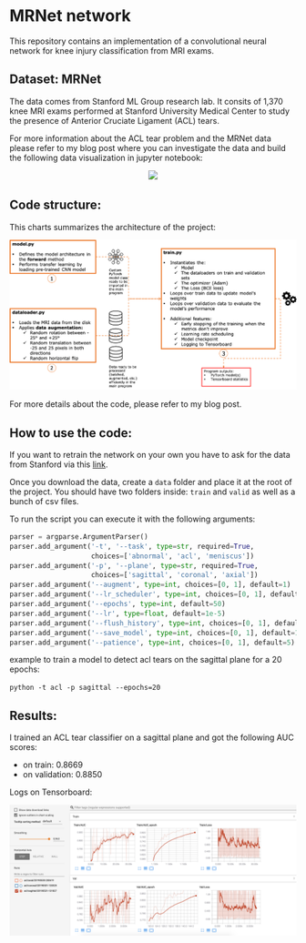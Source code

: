 # MRNet network

This repository contains an implementation of a convolutional neural network for knee injury classification from MRI exams.

## Dataset: MRNet 

The data comes from Stanford ML Group research lab. It consits of 1,370 knee MRI exams performed at Stanford University Medical Center to study the presence of Anterior Cruciate Ligament (ACL) tears.

For more information about the ACL tear problem and the MRNet data please refer to my blog post where you can investigate the data and build the following data visualization in jupyter notebook:


<p align="center">
    <img src="./images/mri.gif">
</p>

## Code structure:

This charts summarizes the architecture of the project:

<img src="./images/pipeline.png">

For more details about the code, please refer to my blog post.

## How to use the code:

If you want to retrain the network on your own you have to ask for the data from Stanford via this <a href="https://stanfordmlgroup.github.io/competitions/mrnet/">link</a>.

Once you download the data, create a `data` folder and place it at the root of the project. You should have two folders inside: `train` and `valid` as well as a bunch of csv files.

To run the script you can execute it with the following arguments:

```python
parser = argparse.ArgumentParser()
parser.add_argument('-t', '--task', type=str, required=True,
                    choices=['abnormal', 'acl', 'meniscus'])
parser.add_argument('-p', '--plane', type=str, required=True,
                    choices=['sagittal', 'coronal', 'axial'])
parser.add_argument('--augment', type=int, choices=[0, 1], default=1)
parser.add_argument('--lr_scheduler', type=int, choices=[0, 1], default=1)
parser.add_argument('--epochs', type=int, default=50)
parser.add_argument('--lr', type=float, default=1e-5)
parser.add_argument('--flush_history', type=int, choices=[0, 1], default=0)
parser.add_argument('--save_model', type=int, choices=[0, 1], default=1)
parser.add_argument('--patience', type=int, choices=[0, 1], default=5)
```

example to train a model to detect acl tears on the sagittal plane for a 20 epochs:

`python -t acl -p sagittal --epochs=20`


## Results:

I trained an ACL tear classifier on a sagittal plane and got the following AUC scores:

- on train: 0.8669
- on validation: 0.8850

Logs on Tensorboard:

<img src="./images/sagittal_tensorboard.png">

